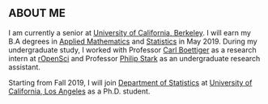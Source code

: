 ## ABOUT ME

I am currently a senior at [University of California, Berkeley](https://www.berkeley.edu/). I will earn my B.A degrees in [Applied Mathematics](https://math.berkeley.edu/) and [Statistics](http://statistics.berkeley.edu/) in May 2019. During my undergraduate study, I worked with Professor [Carl Boettiger](https://www.carlboettiger.info/) as a research intern at [rOpenSci](https://ropensci.org/) and Professor [Philip Stark](https://www.stat.berkeley.edu/~stark/) as an undergraduate research assistant.

Starting from Fall 2019, I will join [Department of Statistics](http://statistics.ucla.edu/) at [University of California, Los Angeles](http://www.ucla.edu/) as a Ph.D. student.
